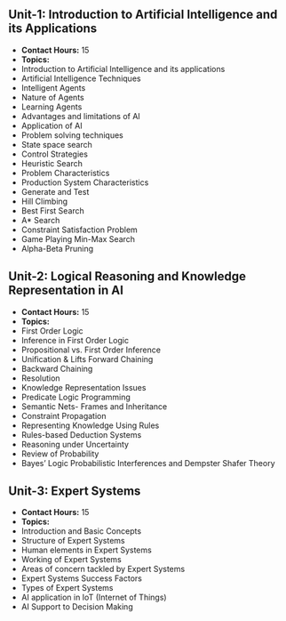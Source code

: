 ## Unit-1: Introduction to Artificial Intelligence and its Applications

- **Contact Hours:** 15
- **Topics:**
 - Introduction to Artificial Intelligence and its applications
 - Artificial Intelligence Techniques
 - Intelligent Agents
 - Nature of Agents
 - Learning Agents
 - Advantages and limitations of AI
 - Application of AI
 - Problem solving techniques
 - State space search
 - Control Strategies
 - Heuristic Search
 - Problem Characteristics
 - Production System Characteristics
 - Generate and Test
 - Hill Climbing
 - Best First Search
 - A* Search
 - Constraint Satisfaction Problem
 - Game Playing Min-Max Search
 - Alpha-Beta Pruning

## Unit-2: Logical Reasoning and Knowledge Representation in AI

- **Contact Hours:** 15
- **Topics:**
 - First Order Logic
 - Inference in First Order Logic
 - Propositional vs. First Order Inference
 - Unification & Lifts Forward Chaining
 - Backward Chaining
 - Resolution
 - Knowledge Representation Issues
 - Predicate Logic Programming
 - Semantic Nets- Frames and Inheritance
 - Constraint Propagation
 - Representing Knowledge Using Rules
 - Rules-based Deduction Systems
 - Reasoning under Uncertainty
 - Review of Probability
 - Bayes’ Logic Probabilistic Interferences and Dempster Shafer Theory

## Unit-3: Expert Systems

- **Contact Hours:** 15
- **Topics:**
 - Introduction and Basic Concepts
 - Structure of Expert Systems
 - Human elements in Expert Systems
 - Working of Expert Systems
 - Areas of concern tackled by Expert Systems
 - Expert Systems Success Factors
 - Types of Expert Systems
 - AI application in IoT (Internet of Things)
 - AI Support to Decision Making
